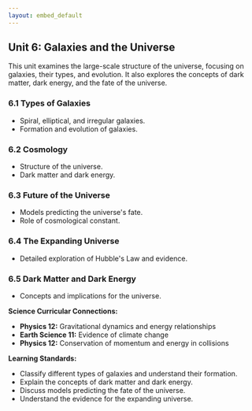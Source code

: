 ```yaml
---
layout: embed_default
---
```


## Unit 6: Galaxies and the Universe

This unit examines the large-scale structure of the universe, focusing on galaxies, their types, and evolution. It also explores the concepts of dark matter, dark energy, and the fate of the universe.

### 6.1 Types of Galaxies
- Spiral, elliptical, and irregular galaxies.
- Formation and evolution of galaxies.

### 6.2 Cosmology
- Structure of the universe.
- Dark matter and dark energy.

### 6.3 Future of the Universe
- Models predicting the universe's fate.
- Role of cosmological constant.

### 6.4 The Expanding Universe
- Detailed exploration of Hubble's Law and evidence.

### 6.5 Dark Matter and Dark Energy
- Concepts and implications for the universe.

**Science Curricular Connections:**
- **Physics 12:** Gravitational dynamics and energy relationships
- **Earth Science 11:** Evidence of climate change
- **Physics 12:** Conservation of momentum and energy in collisions

**Learning Standards:**
- Classify different types of galaxies and understand their formation.
- Explain the concepts of dark matter and dark energy.
- Discuss models predicting the fate of the universe.
- Understand the evidence for the expanding universe.